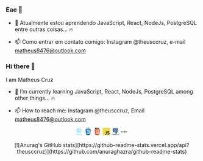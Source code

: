 ### Eae 👋 

<!-- - 🔭 I’m currently working on ... -->
- 🌱 Atualmente estou aprendendo JavaScript, React, NodeJs, PostgreSQL entre outras coisas... :fire:
<!-- - 👯 I’m looking to collaborate on ...
- 🤔 I’m looking for help with ...
- 💬 Ask me about ... -->
- 📫 Como entrar em contato comigo: Instagram @theusccruz, e-mail matheus8476@outlook.com
<!-- - 😄 Pronouns: ...
- ⚡ Fun fact: ... -->

### Hi there 👋 
I am Matheus Cruz

<!-- - 🔭 I’m currently working on ... -->
- 🌱 I’m currently learning JavaScript, React, NodeJs, PostgreSQL among other things... :fire:
<!-- - 👯 I’m looking to collaborate on ...
- 🤔 I’m looking for help with ...
- 💬 Ask me about ... -->
- 📫 How to reach me: Instagram @theusccruz, Email matheus8476@outlook.com
<!-- - 😄 Pronouns: ...
- ⚡ Fun fact: ... -->


<p align="center">
<img src="https://raw.githubusercontent.com/devicons/devicon/master/icons/react/react-original-wordmark.svg" alt="react" width="20" height="20"/>
<img src="https://raw.githubusercontent.com/devicons/devicon/master/icons/css3/css3-plain-wordmark.svg" alt="css3"  width="20" height="20"/>
<img src="https://raw.githubusercontent.com/devicons/devicon/master/icons/html5/html5-original-wordmark.svg" alt="html5"  width="20" height="20"/>
<img src="https://raw.githubusercontent.com/devicons/devicon/master/icons/javascript/javascript-original.svg" alt="javascript" width="20" height="20"/>
<img src="https://raw.githubusercontent.com/devicons/devicon/master/icons/postgresql/postgresql-original-wordmark.svg" alt="postgresql" width="20" height="20"/>
<img src="https://raw.githubusercontent.com/devicons/devicon/master/icons/nodejs/nodejs-original-wordmark.svg" alt="nodejs" width="20" height="20"/></p>

<p align="center">
[![Anurag's GitHub stats](https://github-readme-stats.vercel.app/api?theusccruz)](https://github.com/anuraghazra/github-readme-stats)
</p>




